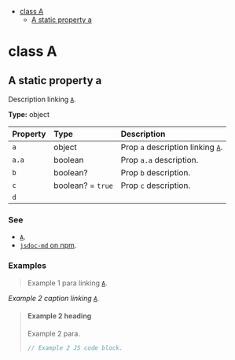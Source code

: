 - [class A](#class-a)
  - [A static property a](#a-static-property-a)

# class A

## A static property a

Description linking [`A`](#class-a).

**Type:** object

| Property | Type              | Description                                   |
| :------- | :---------------- | :-------------------------------------------- |
| `a`      | object            | Prop `a` description linking [`A`](#class-a). |
| `a.a`    | boolean           | Prop `a.a` description.                       |
| `b`      | boolean?          | Prop `b` description.                         |
| `c`      | boolean? = `true` | Prop `c` description.                         |
| `d`      |                   |                                               |

### See

- [`A`](#class-a).
- [`jsdoc-md` on npm](https://npm.im/jsdoc-md).

### Examples

> Example 1 para linking [`A`](#class-a).

_Example 2 caption linking [`A`](#class-a)._

> #### Example 2 heading
>
> Example 2 para.
>
> ```js
> // Example 2 JS code block.
> ```
